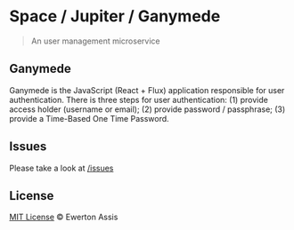 # Space / Jupiter / Ganymede

> An user management microservice

## Ganymede

Ganymede is the JavaScript (React + Flux) application responsible for user authentication.
There is three steps for user authentication: (1) provide access holder (username or email);
(2) provide password / passphrase; (3) provide a Time-Based One Time Password.

## Issues

Please take a look at [/issues](https://github.com/earaujoassis/space/issues)

## License

[MIT License](http://earaujoassis.mit-license.org/) &copy; Ewerton Assis
